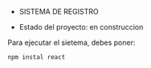 - SISTEMA DE REGISTRO
  
- Estado del proyecto: en construccion 

Para ejecutar el sietema, debes poner:

```npm instal react```
